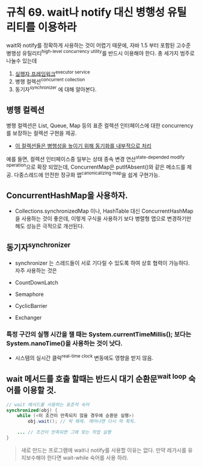 # 규칙 69. wait나 notify 대신 병행성 유틸리티를 이용하라
wait와 notify를 정확하게 사용하는 것이 어렵기 때문에, 자바 1.5 부터 포함된 고수준 병행성 유틸리티<sup>high-level concurrency utility</sup>를 반드시 이용해야 한다. 총 세가지 범주로 나눌수 있는데 

1. [실행자 프레임워크](rule68.md)<sup>executor service</sup>
2. 병행 컬렉션<sup>concurrent collection</sup>
3. 동기자<sup>synchronizer</sup>
에 대해 알아본다.

## 병행 컬렉션
병행 컬렉션은 List, Queue, Map 등의 표준 컬렉션 인터페이스에 대한 concurrency를 보장하는 컬렉션 구현을 제공.
- [이 컬렉션들은 병행성을 높이기 위해 동기화를 내부적으로 처리](rule67.md)

예를 들면, 컬렉션 인터페이스중 일부는 상태 종속 변경 연산<sup>state-depended modify operation</sup>으로 확장 되었는데, ConcurrentMap은 putIfAbsent()와 같은 메소드를 제공. 다중스레드에 안전한 정규화 맵<sup>canonicalizing map</sup>을 쉽게 구현가능.

## ConcurrentHashMap을 사용하자. 
- Collections.synchronizedMap 이나, HashTable 대신 ConcurrentHashMap을 사용하는 것이 좋은데, 이렇게 구식을 사용하기 보다 병렬형 맵으로 변경하기만 해도 성능은 극적으로 개선된다.

## 동기자<sup>synchronizer</sup>
- synchronizer 는 스레드들이 서로 기다릴 수 있도록 하여 상호 협력이 가능하다. 
자주 사용하는 것은

- CountDownLatch
- Semaphore
- CyclicBarrier
- Exchanger

### 특정 구간의 실행 시간을 잴 때는 System.currentTimeMillis(); 보다는 System.nanoTime()을 사용하는 것이 낫다. 
- 시스템의 실시간 클락<sup>real-time clock</sup> 변동에도 영향을 받지 않음.

## wait 메서드를 호출 할때는 반드시 대기 순환문<sup>wait loop</sup> 숙어를 이용할 것.

```java
// wait 메서드를 사용하는 표준적 숙어
synchronized(obj) {
	while (<이 조건이 만족되지 않을 경우에 순환문 실행>)
		obj.wait(); // 락 해제. 깨어나면 다시 락 획득.

	... // 조건이 만족되면 그에 맞는 작업 실행
}
```

> 새로 만드는 프로그램에 wait나 notify를 사용할 이유는 없다. 만약 레가시를 유지보수해야 한다면 wait-while 숙어를 사용 하라.
